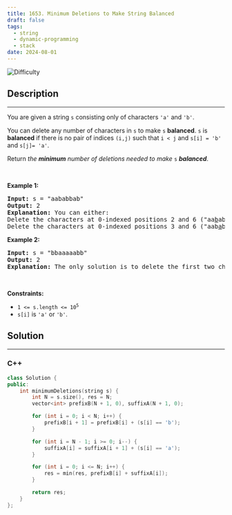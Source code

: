 ```yaml
---
title: 1653. Minimum Deletions to Make String Balanced
draft: false
tags: 
  - string
  - dynamic-programming
  - stack
date: 2024-08-01
---
```


![Difficulty](https://img.shields.io/badge/Difficulty-Medium-blue.svg)

## Description

---
<p>You are given a string <code>s</code> consisting only of characters <code>&#39;a&#39;</code> and <code>&#39;b&#39;</code>​​​​.</p>

<p>You can delete any number of characters in <code>s</code> to make <code>s</code> <strong>balanced</strong>. <code>s</code> is <strong>balanced</strong> if there is no pair of indices <code>(i,j)</code> such that <code>i &lt; j</code> and <code>s[i] = &#39;b&#39;</code> and <code>s[j]= &#39;a&#39;</code>.</p>

<p>Return <em>the <strong>minimum</strong> number of deletions needed to make </em><code>s</code><em> <strong>balanced</strong></em>.</p>

<p>&nbsp;</p>
<p><strong class="example">Example 1:</strong></p>

<pre>
<strong>Input:</strong> s = &quot;aababbab&quot;
<strong>Output:</strong> 2
<strong>Explanation:</strong> You can either:
Delete the characters at 0-indexed positions 2 and 6 (&quot;aa<u>b</u>abb<u>a</u>b&quot; -&gt; &quot;aaabbb&quot;), or
Delete the characters at 0-indexed positions 3 and 6 (&quot;aab<u>a</u>bb<u>a</u>b&quot; -&gt; &quot;aabbbb&quot;).
</pre>

<p><strong class="example">Example 2:</strong></p>

<pre>
<strong>Input:</strong> s = &quot;bbaaaaabb&quot;
<strong>Output:</strong> 2
<strong>Explanation:</strong> The only solution is to delete the first two characters.
</pre>

<p>&nbsp;</p>
<p><strong>Constraints:</strong></p>

<ul>
	<li><code>1 &lt;= s.length &lt;= 10<sup>5</sup></code></li>
	<li><code>s[i]</code> is&nbsp;<code>&#39;a&#39;</code> or <code>&#39;b&#39;</code>​​.</li>
</ul>


## Solution

---
### C++
``` cpp title='minimum-deletions-to-make-string-balanced'
class Solution {
public:
    int minimumDeletions(string s) {
        int N = s.size(), res = N;
        vector<int> prefixB(N + 1, 0), suffixA(N + 1, 0);

        for (int i = 0; i < N; i++) {
            prefixB[i + 1] = prefixB[i] + (s[i] == 'b');
        }

        for (int i = N - 1; i >= 0; i--) {
            suffixA[i] = suffixA[i + 1] + (s[i] == 'a');
        }

        for (int i = 0; i <= N; i++) {
            res = min(res, prefixB[i] + suffixA[i]);
        }

        return res;
    }
};

```

